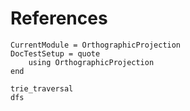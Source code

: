 # References
```@meta
CurrentModule = OrthographicProjection
DocTestSetup = quote
    using OrthographicProjection
end
```

```@autodocs
trie_traversal
dfs
```
